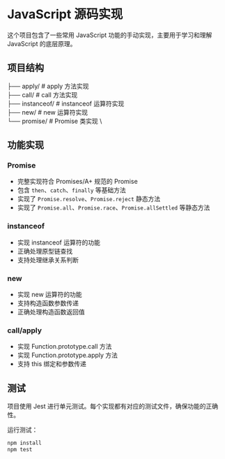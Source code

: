 
# JavaScript 源码实现

这个项目包含了一些常用 JavaScript 功能的手动实现，主要用于学习和理解 JavaScript 的底层原理。

## 项目结构

├── apply/ # apply 方法实现 \
├── call/ # call 方法实现 \
├── instanceof/ # instanceof 运算符实现 \
├── new/ # new 运算符实现 \
└── promise/ # Promise 类实现 \


## 功能实现

### Promise
- 完整实现符合 Promises/A+ 规范的 Promise
- 包含 `then`、`catch`、`finally` 等基础方法
- 实现了 `Promise.resolve`、`Promise.reject` 静态方法
- 实现了 `Promise.all`、`Promise.race`、`Promise.allSettled` 等静态方法

### instanceof
- 实现 instanceof 运算符的功能
- 正确处理原型链查找
- 支持处理继承关系判断

### new
- 实现 new 运算符的功能
- 支持构造函数参数传递
- 正确处理构造函数返回值

### call/apply
- 实现 Function.prototype.call 方法
- 实现 Function.prototype.apply 方法
- 支持 this 绑定和参数传递

## 测试

项目使用 Jest 进行单元测试。每个实现都有对应的测试文件，确保功能的正确性。

运行测试：

```bash
npm install
npm test
```

